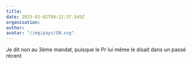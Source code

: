 ```yaml
---
title: 
date: 2023-02-02T09:12:37.545Z
organisation: 
author: 
avatar: "/img/pays/SN.svg"
---
```


Je dit non au 3ème mandat, puisque le Pr lui même le disait dans un passé récent 
